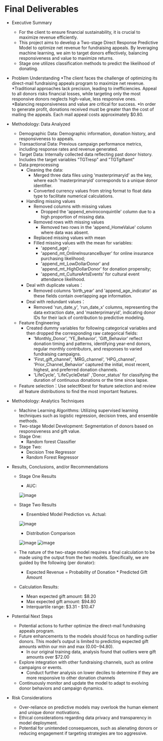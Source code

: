 # Final Deliverables

* Executive Summary
	* For the client to ensure financial sustainability, it is crucial to maximize revenue efficiently.
	* This project aims to develop a Two-stage Direct Response Predictive Model to optimize net revenue for fundraising appeals. By leveraging machine learning, we aim to target donors effectively, balancing responsiveness and value to maximize returns.
	* Stage one utilizes classification methods to predict the likelihood of donating.



* Problem Understanding
	*The client faces the challenge of optimizing its direct-mail fundraising appeals program to maximize net revenue.
	*Traditional approaches lack precision, leading to inefficiencies. Appeal to all donors risks financial losses, while targeting only the most responsive donors neglects high-value, less responsive ones.
	*Balancing responsiveness and value are critical for success.
	*In order to generate profit, donations received must be greater than the cost of mailing the appeals. Each mail appeal costs approximately $0.80.



* Methodology: Data Analyzed
	* Demographic Data: Demographic information, donation history, and responsiveness to appeals.
	* Transactional Data: Previous campaign performance metrics, including response rates and revenue generated.
 	* Target Data: Internally collected data reflecting past donor history. Includes the target variables "TGTresp" and "TGTgiftamt" 
	* Data preprocessing
		* Cleaning the data:
			* Merged three data files using 'masterprimaryid' as the key, where each 'masterprimaryid' corresponds to a unique donor identifier. 
			* Converted currency values from string format to float data type to facilitate numerical calculations.
		* Handling missing values
			* Removed columns with missing values
				* Dropped the 'append_enviroconquintile' column due to a high proportion of missing data.
			* Removed rows with missing values
				* Removed two rows in the 'append_HomeValue' column where data was absent.
			* Replaced missing values with mean
			* Filled missing values with the mean for variables: 
				* 'append_age'; 
				* 'append_mt_OnlineInsuranceBuyer' for online insurance purchasing likelihood;
				* 'append_mt_LowDollarDonor' and 'append_mt_HighDollarDonor' for donation propensity; 
				* 'append_mt_CultureArtsEvents' for cultural event attendance likelihood. 
		* Deal with duplicate values：
			* Removed columns 'birth_year' and 'append_age_indicator' as these fields contain overlapping age information.
		* Deal with redundant values：
			* Removed 'run_date_y', 'run_date_x' columns, representing the data extraction date, and 'masterprimaryid', indicating donor IDs for their lack of contribution to predictive modeling.
	* Feature Engineering
		* Created dummy variables for following categorical variables and then dropped the corresponding raw categorical fields:
			* 'Monthly_Donor', 'YE_Behavior', 'Gift_Behavior' reflect donation timing and patterns, identifying year-end donors, regular monthly contributors, and responses to varied fundraising campaigns.
			* 'First_gift_channel', 'MRG_channel', 'HPG_channel', 'Prior_Channel_Behavior' captured the initial, most recent, highest, and preferred donation channels.
			* 'LifeCycle', 'LifeCycleDetail' ,'Donor_status' for classifying the duration of continuous donations or the time since lapse.
	* Feature selection：Use selectKbest for feature selection and review all feature distributions to find the most important features. 


* Methodology: Analytics Techniques
	* Machine Learning Algorithms: Utilizing supervised learning techniques such as logistic regression, decision trees, and ensemble methods.
	* Two-stage Model Development: Segmentation of donors based on responsiveness and gift value.
  	* Stage One:
  		* Random forest Classifier
  	* Stage Two:
  		* Decision Tree Regressor
  	 	* Random Forest Regressor	  	 	


* Results, Conclusions, and/or Recommendations

	* Stage One Results
   		* AUC:
   		
 		![image](https://github.com/DNSC-6317-GROUP8/GROUP8_Project/assets/83142814/09678756-e2f9-4558-bd3d-50897d0458a6)
   	* Stage Two Results

		* Ensembled Model Prediction vs. Actual:

   	  	![image](https://github.com/DNSC-6317-GROUP8/GROUP8_Project/assets/83142814/4c16fa56-b3de-40ef-8b89-1f1eb495625e)

   	  	* Distribution Comparison
   	 
		![image](https://github.com/DNSC-6317-GROUP8/GROUP8_Project/assets/83142814/66ab5728-cf3e-4525-a9a8-6cb6ee068626)
![image](https://github.com/DNSC-6317-GROUP8/GROUP8_Project/assets/83142814/2345c01d-5f55-4c87-882b-483032d8f352)





	* The nature of the two-stage model requires a final calculation to be made using the output from the two models. Specifically, we are  guided by the following (per donator):
		* Expected Revenue =  Probability of Donation * Predicted Gift Amount
	* Calculation Results:
		* Mean expected gift amount: $8.20
		* Max expected gift amount: $94.80
		* Interquartile range: $3.31 - $10.47



* Potential Next Steps
	* Potential actions to further optimize the direct-mail fundraising appeals program.
	* Future enhancements to the models should focus on handling outlier donors. This model’s output is limited to predicting expected gift amounts within our min and max ($0.00-$94.80). 
		* In our original training data, analysis found that outliers were gift amounts over $72.00
	* Explore integration with other fundraising channels, such as online campaigns or events.
		* Conduct further analysis on lower deciles to determine if they are more responsive to other donation channels
	* Continuously monitor and update the model to adapt to evolving donor behaviors and campaign dynamics.


* Risk Considerations
	* Over-reliance on predictive models may overlook the human element and unique donor motivations.
	* Ethical considerations regarding data privacy and transparency in model deployment.
	* Potential for unintended consequences, such as alienating donors or reducing engagement if targeting strategies are too aggressive.

 

